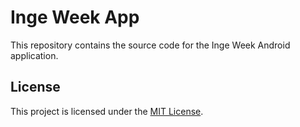 # Inge Week App

This repository contains the source code for the Inge Week Android application.

## License

This project is licensed under the [MIT License](LICENSE).
